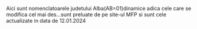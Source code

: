 Aici sunt nomenclatoarele judetului Alba(AB=01)dinamice adica cele care se modifica cel mai des...sunt preluate de pe site-ul MFP si sunt cele actualizate in data de 12.01.2024
